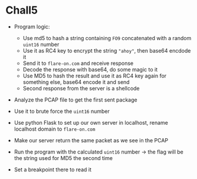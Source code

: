 # Chall5
- Program logic:
    - Use md5 to hash a string containing `FO9` concatenated with a random `uint16` number
    - Use it as RC4 key to encrypt the string `"ahoy"`, then base64 encdode it
    - Send it to `flare-on.com` and receive response
    - Decode the response with base64, do some magic to it
    - Use MD5 to hash the result and use it as RC4 key again for something else, base64 encode it and send
    - Second response from the server is a shellcode

- Analyze the PCAP file to get the first sent package
- Use it to brute force the `uint16` number
- Use python Flask to set up our own server in localhost, rename localhost domain to `flare-on.com`
- Make our server return the same packet as we see in the PCAP
- Run the program with the calculated `uint16` number -> the flag will be the string used for MD5 the second time
- Set a breakpoint there to read it
